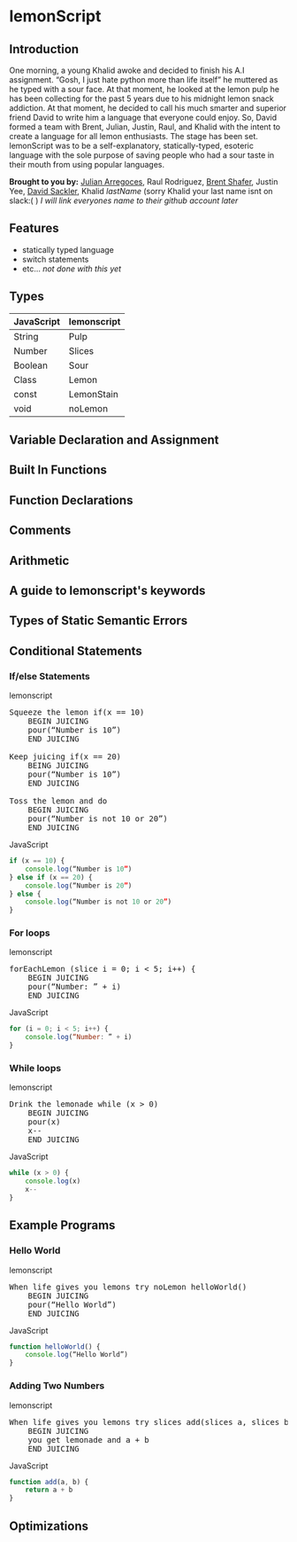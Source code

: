 # lemonScript
## Introduction
One morning, a young Khalid awoke and decided to finish his A.I assignment. “Gosh, I just hate python more than life itself” he muttered as he typed with a sour face. At that moment, he looked at the lemon pulp he has been collecting for the past 5 years due to his midnight lemon snack addiction. At that moment, he decided to call his much smarter and superior friend David to write him a language that everyone could enjoy. So, David formed a team with Brent, Julian, Justin, Raul, and Khalid with the intent to create a language for all lemon enthusiasts.
The stage has been set. lemonScript was to be a self-explanatory, statically-typed, esoteric language with the sole purpose of saving people who had a sour taste in their mouth from using popular languages. 

**Brought to you by:** [Julian Arregoces](https://github.com/Jarregoc), Raul Rodriguez, [Brent Shafer](https://github.com/bshafer93), Justin Yee, [David Sackler](https://github.com/Dsackler), Khalid *lastName* (sorry Khalid your last name isnt on slack:( )
*I will link everyones name to their github account later*

## Features
- statically typed language
- switch statements
- etc... *not done with this yet*

## Types
| JavaScript | lemonscript |
| ---------- | ----------- |
| String     | Pulp	   |
| Number     | Slices      |
| Boolean    | Sour        |
| Class      | Lemon       |
| const      | LemonStain  |
| void       | noLemon     |

## Variable Declaration and Assignment

## Built In Functions

## Function Declarations

## Comments

## Arithmetic

## A guide to lemonscript's keywords

## Types of Static Semantic Errors

## Conditional Statements
### If/else Statements
lemonscript
<pre>
Squeeze the lemon if(x == 10)
	BEGIN JUICING
	pour(“Number is 10”)
	END JUICING

Keep juicing if(x == 20)
	BEING JUICING
	pour(“Number is 10”)
	END JUICING

Toss the lemon and do
	BEGIN JUICING
	pour(“Number is not 10 or 20”)
	END JUICING
</pre>

JavaScript
```javascript
if (x == 10) {
	console.log(“Number is 10”)
} else if (x == 20) {
	console.log(“Number is 20”)
} else {
	console.log(“Number is not 10 or 20”)
}
```

### For loops
lemonscript
<pre>
forEachLemon (slice i = 0; i < 5; i++) {
	BEGIN JUICING
	pour(“Number: ” + i)
	END JUICING
</pre>

JavaScript
```javascript
for (i = 0; i < 5; i++) {
	console.log(“Number: ” + i)
}
```

### While loops
lemonscript
<pre>
Drink the lemonade while (x > 0) 
	BEGIN JUICING
	pour(x)
	x--
	END JUICING
</pre>

JavaScript
```javascript
while (x > 0) {
	console.log(x)
	x--
}
```

## Example Programs
### Hello World
lemonscript
<pre>
When life gives you lemons try noLemon helloWorld()
	BEGIN JUICING
	pour(“Hello World”)
	END JUICING
</pre>

JavaScript
```javascript
function helloWorld() {
	console.log(“Hello World”)
}
```

### Adding Two Numbers
lemonscript
<pre>
When life gives you lemons try slices add(slices a, slices b) 
	BEGIN JUICING
	you get lemonade and a + b
	END JUICING	
</pre>

JavaScript
```javascript
function add(a, b) {
	return a + b
}
```



## Optimizations


